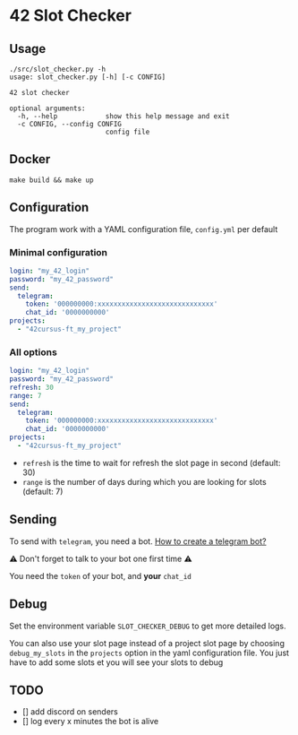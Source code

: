 # 42 Slot Checker

## Usage

```
./src/slot_checker.py -h
usage: slot_checker.py [-h] [-c CONFIG]

42 slot checker

optional arguments:
  -h, --help            show this help message and exit
  -c CONFIG, --config CONFIG
                        config file

```

## Docker

```
make build && make up
```

## Configuration

The program work with a YAML configuration file, `config.yml` per default

### Minimal configuration

```yml
login: "my_42_login"
password: "my_42_password"
send:
  telegram:
    token: '000000000:xxxxxxxxxxxxxxxxxxxxxxxxxxxxx'
    chat_id: '0000000000'
projects:
  - "42cursus-ft_my_project"
```

### All options

```yml
login: "my_42_login"
password: "my_42_password"
refresh: 30
range: 7
send:
  telegram:
    token: '000000000:xxxxxxxxxxxxxxxxxxxxxxxxxxxxx'
    chat_id: '0000000000'
projects:
  - "42cursus-ft_my_project"
```

- `refresh` is the time to wait for refresh the slot page in second (default: 30)
- `range` is the number of days during which you are looking for slots (default: 7)

## Sending

To send with `telegram`, you need a bot. [How to create a telegram bot?](https://fr.jeffprod.com/blog/2017/creer-un-bot-telegram/)

:warning: Don't forget to talk to your bot one first time :warning:

You need the `token` of your bot, and **your** `chat_id`

## Debug

Set the environment variable `SLOT_CHECKER_DEBUG` to get more detailed logs. 

You can also use your slot page instead of a project slot page by choosing `debug_my_slots` in the `projects` option in the yaml configuration file. You just have to add some slots et you will see your slots to debug

## TODO

- [] add discord on senders
- [] log every x minutes the bot is alive
